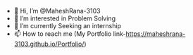 - 👋 Hi, I’m @MaheshRana-3103
- 👀 I’m interested in Problem Solving
- 🌱 I’m currently Seeking an internship
- 📫 How to reach me (My Portfolio link-https://maheshrana-3103.github.io/Portfolio/)

<!---
MaheshRana-3103/MaheshRana-3103 is a ✨ special ✨ repository because its `README.md` (this file) appears on your GitHub profile.
You can click the Preview link to take a look at your changes.
--->
